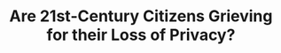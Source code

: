 ---
title: Are 21st-Century Citizens Grieving for their Loss of Privacy?
authors:
  - Gregory J. Bott
  - Karen Renaud
release: Proceedings of 2018 IFIP 8.11/11.13 Dewald Roode Information Security Workshop IFIP Working Group 8.11/11.13
categories:
  - Privacy
keywords:
  - Grief
  - Privacy concerns
  - Privacy resignation
link: https://rke.abertay.ac.uk/ws/portalfiles/portal/15113054/Renaud_Are21st_CenturyCitizensGrievingForTheirLossOfPrivacy_Published_2018.pdf
comment: >-
    Interesting approach: Based on reactions to Data Breaches reports, people are classified into one of the five stages of mourning (denial, anger, negotiation, mourning, acceptance).
---